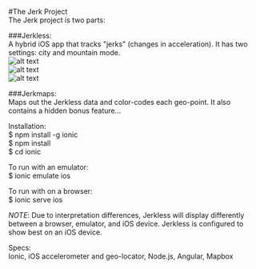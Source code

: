 #The Jerk Project  
The Jerk project is two parts:  

###Jerkless:  
A hybrid iOS app that tracks "jerks" (changes in acceleration). It has two settings: city and mountain mode.  
![alt text](https://github.com/blakeface/jerkless/blob/master/client_server/public/images/start.png "Landing screen")  
![alt text](https://github.com/blakeface/jerkless/blob/master/client_server/public/images/giphy.gif "Recording screen")  
![alt text](https://github.com/blakeface/jerkless/blob/master/client_server/public/images/summary.png "Summary screen")  

###Jerkmaps:  
Maps out the Jerkless data and color-codes each geo-point. It also contains a hidden bonus feature...  

Installation:    
$ npm install -g ionic  
$ npm install  
$ cd ionic

To run with an emulator:   
$ ionic emulate ios  

To run with on a browser:  
$ ionic serve ios  


*NOTE*: Due to interpretation differences, Jerkless will display differently between a browser, emulator, and iOS device. Jerkless is configured to show best on an iOS device.


Specs:  
Ionic, iOS accelerometer and geo-locator, Node.js, Angular, Mapbox
